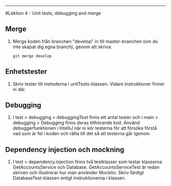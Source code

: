 ----
#Lektion 4 - Unit tests, debugging and merge

## Merge
1. Merga koden från branchen "develop" in till master-branchen (om du inte skapat dig egna branch), genom att skriva:

    `git merge develop`


## Enhetstester
1. Skriv tester till metoderna i unitTests-klassen. Vidare instruktioner finner ni där.


## Debugging
1. I test > debugging > debuggingTest finns ett antal tester och i main > debugging > Debugging finns deras tillhörande kod. Använd debuggerfunktionen i IntelliJ när ni kör testerna för att försöka förstå vad som är fel i koden och rätta till det så att testerna går igenom.

## Dependency injection och mockning
1. I test > dependency.injection finns två testklasser som testar klasserna GetAccountsService och Database. GetAccountsServiceTest är redan skriven och illustrerar hur man använder Mockito. Skriv färdigt DatabaseTest-klassen enligt instruktionerna i klassen.
